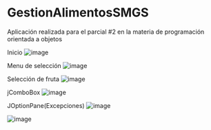 # GestionAlimentosSMGS
Aplicación realizada para el parcial #2 en la materia de programación orientada a objetos

Inicio
![image](https://github.com/user-attachments/assets/ea4d951b-12b6-48b7-96c7-639d6e9d1193)

Menu de selección
![image](https://github.com/user-attachments/assets/97d3a1d7-f824-4443-b914-383ca1938660)

Selección de fruta
![image](https://github.com/user-attachments/assets/1e5952b4-1dad-4d13-bf6c-75d74029e290)

jComboBox
![image](https://github.com/user-attachments/assets/77ea8949-6aaa-4438-b1ae-620750d165d2)

JOptionPane(Excepciones)
![image](https://github.com/user-attachments/assets/98940d82-f1fe-4dc2-80bb-72578949af29)

![image](https://github.com/user-attachments/assets/725ca0dd-fe9e-46bc-a752-8f29c034b148)
